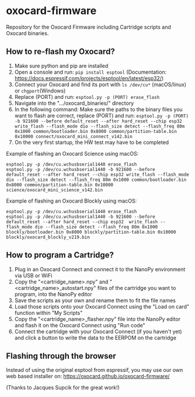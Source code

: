 # oxocard-firmware
Repository for the Oxocard Firmware including Cartridge scripts and Oxocard binaries.

## How to re-flash my Oxocard?
1. Make sure python and pip are installed
2. Open a console and run: `pip install esptool` (Documentation: https://docs.espressif.com/projects/esptool/en/latest/esp32/)
3. Connect your Oxocard and find its port with `ls /dev/cu*` (macOS/linux) or `chgport`(Windows)
4. Replace (PORT) and run: `esptool.py -p (PORT) erase_flash`
5. Navigate into the ".../oxocard_binaries/" directory
6. In the following command: Make sure the paths to the binary files you want to flash are correct, replace (PORT) and run: `esptool.py -p (PORT) -b 921600 --before default_reset --after hard_reset --chip esp32  write_flash --flash_mode dio --flash_size detect --flash_freq 80m 0x1000 common/bootloader.bin 0x8000 common/partition-table.bin 0x10000 connect/oxocard_mini_connect_v142.bin`
7. On the very first startup, the HW test may have to be completed

Example of flashing an Oxocard Science using macOS:
```
esptool.py -p /dev/cu.wchusbserial1440 erase_flash
esptool.py -p /dev/cu.wchusbserial1440 -b 921600 --before default_reset --after hard_reset --chip esp32 write_flash --flash_mode dio --flash_size detect --flash_freq 80m 0x1000 common/bootloader.bin 0x8000 common/partition-table.bin 0x10000 science/oxocard_mini_science_v142.bin
```

Example of flashing an Oxocard Blockly using macOS:
```
esptool.py -p /dev/cu.wchusbserial1440 erase_flash
esptool.py -p /dev/cu.wchusbserial1440 -b 921600 --before default_reset --after hard_reset --chip esp32  write_flash --flash_mode dio --flash_size detect --flash_freq 80m 0x1000 blockly/bootloader.bin 0x8000 blockly/partition-table.bin 0x10000 blockly/oxocard_blockly_v219.bin
```

## How to program a Cartridge?
1. Plug in an Oxocard Connect and connect it to the NanoPy environment via USB or WiFi
2. Copy the "\<cartridge_name>.npy" and "\<cartridge_name>_autostart.npy" files of the cartridge you want to program, into the NanoPy editor
3. Save the scripts as your own and rename them to fit the file names
4. Load those scripts onto your Oxocard Connect using the "Load on card" function within "My Scripts"
5. Copy the "\<cartridge_name>_flasher.npy" file into the NanoPy editor and flash it on the Oxocard Connect using "Run code" 
6. Connect the cartridge with your Oxocard Connect (if you haven't yet) and click a button to write the data to the EERPOM on the cartridge


## Flashing through the browser

Instead of using the original esptool from espressif, you may use our own web based installer on:
https://oxocard.github.io/oxocard-firmware/

(Thanks to Jacques Supcik for the great work!)
